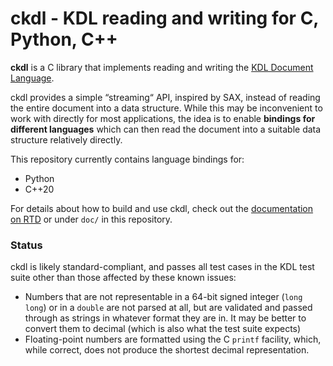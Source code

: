 # ckdl - KDL reading and writing for C, Python, C++

**ckdl** is a C library that implements reading and writing the
[KDL Document Language](https://github.com/kdl-org/kdl).

ckdl provides a simple “streaming“ API, inspired by SAX, instead of reading the
entire document into a data structure. While this may be inconvenient to work
with directly for most applications, the idea is to enable **bindings for
different languages** which can then read the document into a suitable data
structure relatively directly.

This repository currently contains language bindings for:

 * Python
 * C++20

For details about how to build and use ckdl, check out the
[documentation on RTD](https://ckdl.readthedocs.io/en/latest/index.html) or
under `doc/` in this repository.

### Status

ckdl is likely standard-compliant, and passes all test cases in the KDL test
suite other than those affected by these known issues:

 * Numbers that are not representable in a 64-bit signed integer (`long long`) or in a
   `double` are not parsed at all, but are validated and passed through as strings
   in whatever format they are in. It may be better to convert them to decimal
   (which is also what the test suite expects)
 * Floating-point numbers are formatted using the C `printf` facility, which, while
   correct, does not produce the shortest decimal representation.

